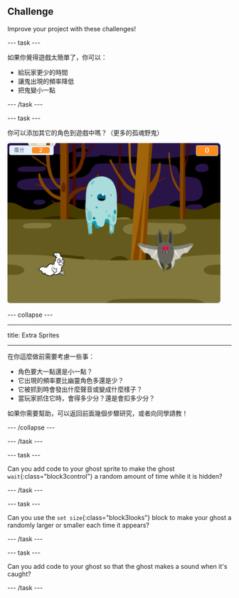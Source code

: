 ## Challenge

Improve your project with these challenges!

\--- task \---

如果你覺得遊戲太簡單了，你可以：

+ 給玩家更少的時間
+ 讓鬼出現的頻率降低
+ 把鬼變小一點

\--- /task \---

\--- task \---

你可以添加其它的角色到遊戲中嗎？（更多的孤魂野鬼）

![截圖](images/ghost-final.png)

\--- collapse \---

* * *

title: Extra Sprites

* * *

在你這麼做前需要考慮一些事：

+ 角色要大一點還是小一點？
+ 它出現的頻率要比幽靈角色多還是少？
+ 它被抓到時會發出什麼聲音或變成什麼樣子？
+ 當玩家抓住它時，會得多少分？還是會扣多少分？

如果你需要幫助，可以返回前面幾個步驟研究，或者向同學請教！

\--- /collapse \---

\--- /task \---

\--- task \---

Can you add code to your ghost sprite to make the ghost `wait`{:class="block3control"} a random amount of time while it is hidden?

\--- /task \---

\--- task \---

Can you use the `set size`{:class="block3looks"} block to make your ghost a randomly larger or smaller each time it appears?

\--- /task \---

\--- task \---

Can you add code to your ghost so that the ghost makes a sound when it's caught?

\--- /task \---